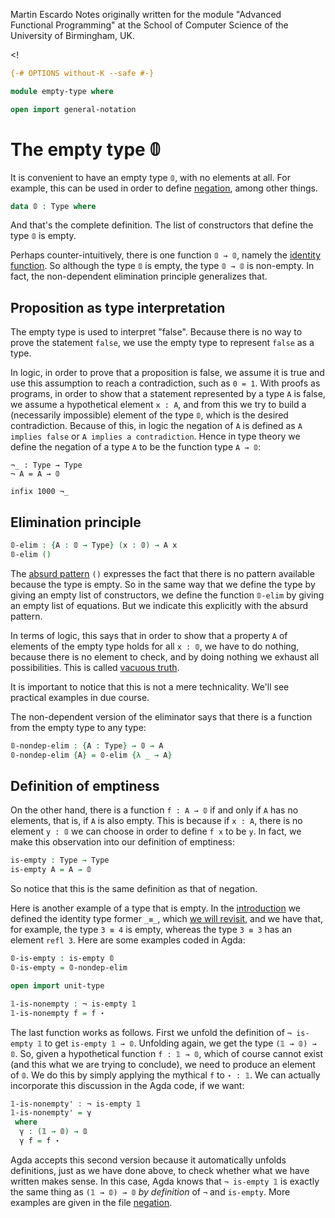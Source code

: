 
Martin Escardo
Notes originally written for the module "Advanced Functional Programming"
at the School of Computer Science of the University of Birmingham, UK.


<!
```agda
{-# OPTIONS without-K --safe #-}

module empty-type where

open import general-notation
```
>
# The empty type 𝟘

It is convenient to have an empty type `𝟘`, with no elements at all. For example, this can be used in order to define [negation](negation.lagda.md), among other things.

```agda
data 𝟘 : Type where
```
And that's the complete definition. The list of constructors that define the type `𝟘` is empty.

Perhaps counter-intuitively, there is one function `𝟘 → 𝟘`, namely the [identity function](products.lagda.md). So although the type `𝟘` is empty, the type `𝟘 → 𝟘` is non-empty. In fact, the non-dependent elimination principle generalizes that.

## Proposition as type interpretation

The empty type is used to interpret "false". Because there is no way to prove the statement `false`, we use the empty type to represent `false` as a type.

In logic, in order to prove that a proposition is false, we assume it is true and use this assumption to reach a contradiction, such as `0 = 1`. With proofs as programs, in order to show that a statement represented by a type `A` is false, we assume a hypothetical element `x : A`, and from this we try to build a (necessarily impossible) element of the type `𝟘`, which is the desired contradiction. Because of this, in logic the negation of `A` is defined as `A implies false` or `A implies a contradiction`. Hence in type theory we define the negation of a type `A` to be the function type `A → 𝟘`:
```
¬_ : Type → Type
¬ A = A → 𝟘

infix 1000 ¬_
```


## Elimination principle

```agda
𝟘-elim : {A : 𝟘 → Type} (x : 𝟘) → A x
𝟘-elim ()
```
The [absurd pattern](https://agda.readthedocs.io/en/latest/language/function-definitions.html#absurd-patterns) `()`
expresses the fact that there is no pattern available because the type is empty. So in the same way that we define the type by giving an empty list of constructors, we define the function `𝟘-elim` by giving an empty list of equations. But we indicate this explicitly with the absurd pattern.

In terms of logic, this says that in order to show that a property `A` of elements of the empty type holds for all `x : 𝟘`, we have to do nothing, because there is no element to check, and by doing nothing we exhaust all possibilities. This is called [vacuous truth](https://en.wikipedia.org/wiki/Vacuous_truth).

It is important to notice that this is not a mere technicality. We'll see practical examples in due course.

The non-dependent version of the eliminator says that there is a function from the empty type to any type:
```agda
𝟘-nondep-elim : {A : Type} → 𝟘 → A
𝟘-nondep-elim {A} = 𝟘-elim {λ _ → A}
```

## Definition of emptiness

On the other hand, there is a function `f : A → 𝟘` if and only if `A`
has no elements, that is, if `A` is also empty. This is because if
`x : A`, there is no element `y : 𝟘` we can choose
in order to define `f x` to be `y`. In fact, we make this observation into our
definition of emptiness:
```agda
is-empty : Type → Type
is-empty A = A → 𝟘
```
So notice that this is the same definition as that of negation.

Here is another example of a type that is empty. In the [introduction](introduction.lagda.md) we defined the identity type former `_≡_`, which [we will revisit](identity-type.lagda.md), and we have that, for example, the type `3 ≡ 4` is empty, whereas the type `3 ≡ 3` has an element `refl 3`. Here are some examples coded in Agda:
```agda
𝟘-is-empty : is-empty 𝟘
𝟘-is-empty = 𝟘-nondep-elim

open import unit-type

𝟙-is-nonempty : ¬ is-empty 𝟙
𝟙-is-nonempty f = f ⋆
```

The last function works as follows. First we unfold the definition of `¬ is-empty 𝟙` to get `is-empty 𝟙 → 𝟘`. Unfolding again, we get the type `(𝟙 → 𝟘) → 𝟘`. So, given a hypothetical function `f : 𝟙 → 𝟘`, which of course cannot exist (and this what we are trying to conclude), we need to produce an element of `𝟘`. We do this by simply applying the mythical `f` to `⋆ : 𝟙`. We can actually incorporate this discussion in the Agda code, if we want:
```agda
𝟙-is-nonempty' : ¬ is-empty 𝟙
𝟙-is-nonempty' = γ
 where
  γ : (𝟙 → 𝟘) → 𝟘
  γ f = f ⋆
```
Agda accepts this second version because it automatically unfolds definitions, just as we have done above, to check whether what we have written makes sense. In this case, Agda knows that `¬ is-empty 𝟙` is exactly the same thing as `(𝟙 → 𝟘) → 𝟘` *by definition* of `¬` and `is-empty`. More examples are given in the file [negation](negation.lagda.md).
